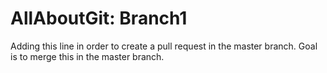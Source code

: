 # AllAboutGit: Branch1

Adding this line in order to create a pull request in the master branch.
Goal is to merge this in the master branch.
